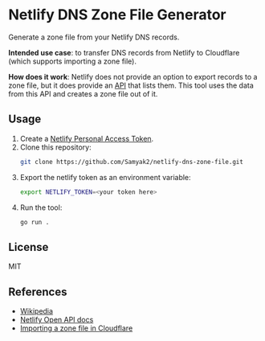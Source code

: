 # Netlify DNS Zone File Generator

Generate a zone file from your Netlify DNS records.

**Intended use case**: to transfer DNS records from Netlify to Cloudflare (which supports importing a zone file).

**How does it work**: Netlify does not provide an option to export records to a zone file, but it does provide an [API](https://open-api.netlify.com/#tag/dnsZone/operation/getDnsRecords) that lists them. This tool uses the data from this API and creates a zone file out of it.

## Usage

1. Create a [Netlify Personal Access Token](https://app.netlify.com/user/applications#personal-access-tokens).
1. Clone this repository:
    ```bash
    git clone https://github.com/Samyak2/netlify-dns-zone-file.git
    ```
1. Export the netlify token as an environment variable:
    ```bash
    export NETLIFY_TOKEN=<your token here>
    ```
1. Run the tool:
    ```bash
    go run .
    ```


## License

MIT

## References

- [Wikipedia](https://en.wikipedia.org/wiki/Zone_file)
- [Netlify Open API docs](https://open-api.netlify.com/#tag/dnsZone/operation/getDnsRecords)
- [Importing a zone file in Cloudflare](https://developers.cloudflare.com/dns/manage-dns-records/how-to/import-and-export/#format-your-zone-file)
